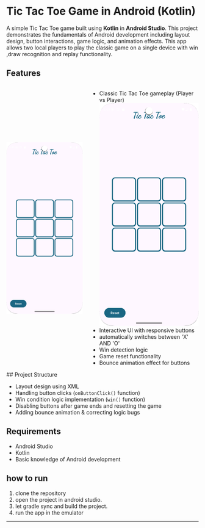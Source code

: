 # Tic Tac Toe Game in Android (Kotlin)

A simple Tic Tac Toe game built using **Kotlin** in **Android Studio**. This project demonstrates the fundamentals of Android development including layout design, button interactions, game logic, and animation effects. This app allows two local players to play the classic game on a single device with win ,draw recognition and replay functionality.

##  Features
<div style="display: flex; align-items: center;">
  <img src="images/Screenshot_20250704_065000.png" alt="Screenshot" alt="Description" width="200" style="margin-right: 20px;">

- Classic Tic Tac Toe gameplay (Player vs Player) <img src="images/Screenshot_20250704_065000.png" alt="Screenshot" width="300"/>
- Interactive UI with responsive buttons
- automatically switches between 'X' AND 'O'
- Win detection logic
- Game reset functionality
- Bounce animation effect for buttons
 
</div>
## Project Structure
 
- Layout design using XML  
-  Handling button clicks (`onButtonClick()` function)  
-  Win condition logic implementation (`win()` function)  
- Disabling buttons after game ends and resetting the game  
-  Adding bounce animation & correcting logic bugs


## Requirements

- Android Studio 
- Kotlin 
- Basic knowledge of Android development
 
## how to run 
1. clone the repository
2. open the project in android studio.
3. let gradle sync and build the project.
4. run the app in the emulator



---

